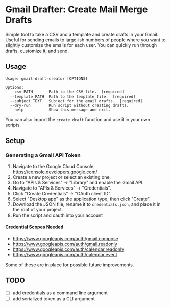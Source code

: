 # Gmail Drafter: Create Mail Merge Drafts

Simple tool to take a CSV and a template and create drafts in your Gmail. Useful for sending emails to large-ish numbers
of people where you want to slightly customize the emails for each user. You can quickly run through drafts, customize it, and send.

## Usage

```
Usage: gmail-draft-creator [OPTIONS]

Options:
  --csv PATH       Path to the CSV file.  [required]
  --template PATH  Path to the template file.  [required]
  --subject TEXT   Subject for the email drafts.  [required]
  --dry-run        Run script without creating drafts.
  --help           Show this message and exit.

```

You can also import the `create_draft` function and use it in your own scripts.

## Setup

### Generating a Gmail API Token

1. Navigate to the Google Cloud Console. https://console.developers.google.com/
2. Create a new project or select an existing one.
3. Go to "APIs & Services" -> "Library" and enable the Gmail API.
4. Navigate to "APIs & Services" -> "Credentials".
5. Click "Create Credentials" -> "OAuth client ID".
6. Select "Desktop app" as the application type, then click "Create".
7. Download the JSON file, rename it to `credentials.json`, and place it in the root of your project.
8. Run the script and oauth into your account

#### Credential Scopes Needed

* https://www.googleapis.com/auth/gmail.compose
* https://www.googleapis.com/auth/gmail.readonly
* https://www.googleapis.com/auth/calendar.readonly
* https://www.googleapis.com/auth/calendar.event

Some of these are in place for possible future improvements.

## TODO

- [ ] add credentials as a command line argument
- [ ] add serialized token as a CLI argument